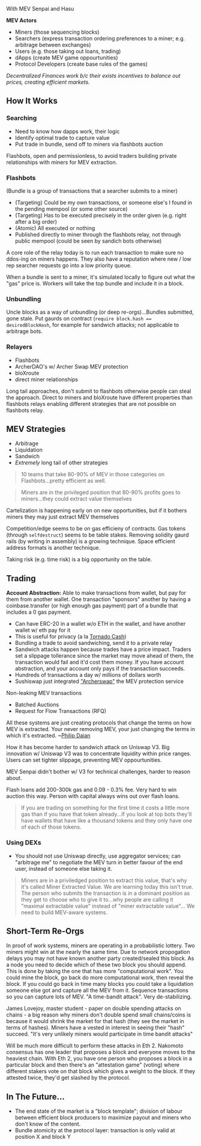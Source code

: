 ---
---

With MEV Senpai and Hasu

**MEV Actors**

- Miners (those sequencing blocks)
- Searchers (express transaction ordering preferences to a miner; e.g. arbitrage between exchanges)
- Users (e.g. those taking out loans, trading)
- dApps (create MEV game oppourtunities)
- Protocol Developers (create base rules of the games)

_Decentralized Finances work b/c their exists incentives to balance out prices, creating efficient markets._

## How It Works

### Searching

- Need to know how dapps work, their logic
- Identify optimal trade to capture value
- Put trade in bundle, send off to miners via flashbots auction

Flashbots, open and permissionless, to avoid traders building private relationships with miners for MEV extraction.

### Flashbots

(Bundle is a group of transactions that a searcher submits to a miner)

- (Targeting) Could be my own transactions, or someone else's I found in the pending mempool (or some other source)
- (Targeting) Has to be executed precisely in the order given (e.g. right after a big order)
- (Atomic) All executed or nothing
- Published directly to miner through the flashbots relay, not through public mempool (could be seen by sandich bots otherwise)

A core role of the relay today is to run each transaction to make sure no ddos-ing on miners happens. They also have a reputation where new / low rep searcher requests go into a low priority queue.

When a bundle is sent to a miner, it's simulated locally to figure out what the "gas" price is. Workers will take the top bundle and include it in a block.

### Unbundling

Uncle blocks as a way of unbundling (or deep re-orgs)...Bundles submitted, gone stale. Put gaurds on contract (`require block.hash == desiredBlockHash`, for example for sandwich attacks; not applicable to arbitrage bots.

### Relayers

- Flashbots
- ArcherDAO's w/ Archer Swap MEV protection
- bloXroute
- direct miner relationships

Long tail approaches, don't submit to flashbots otherwise people can steal the approach. Direct to miners and bloXroute have different properties than flashbots relays enabling different strategies that are not possible on flashbots relay.

## MEV Strategies

- Arbitrage
- Liquidation
- Sandwich
- _Extremely_ long tail of other strategies

> 10 teams that take 80-90% of MEV in those categories on Flashbots...pretty efficient as well.

> Miners are in the privileged position that 80-90% profits goes to miners...they could extract value themselves

Cartelization is happening early on on new opportunities, but if it bothers miners they may just extract MEV themselves

Competition/edge seems to be on gas efficieny of contracts. Gas tokens (through `selfdestruct`) seems to be table stakes. Removing solidity gaurd rails (by writing in assembly) is a growing technique. Space efficient address formats is another technique.

Taking risk (e.g. time risk) is a big opportunity on the table.

## Trading

**Account Abstraction:** Able to make transactions from wallet, but pay for them from another wallet. One transaction "sponsors" another by having a coinbase.transfer (or high enough gas payment) part of a bundle that includes a 0 gas payment.

- Can have ERC-20 in a wallet w/o ETH in the wallet, and have another wallet w/ eth pay for it
- This is useful for privacy (a la [Tornado Cash](https://tornado.cash/))
- Bundling a trade to avoid sandwiching, send it to a private relay
- Sandwich attacks happen because trades have a price impact. Traders set a slippage tollerance since the market may move ahead of them, the transaction would fail and it'd cost them money. If you have account abstraction, and your account only pays if the transaction succeeds.
- Hundreds of transactions a day w/ millions of dollars worth
- Sushiswap just integrated ["Archerswap"](https://archerdao.io/) the MEV protection service

Non-leaking MEV transactions

- Batched Auctions
- Request for Flow Transactions (RFQ)

All these systems are just creating protocols that change the terms on how MEV is extracted. Your never removing MEV, your just changing the terms in which it's extracted. ~[Philip Daian](https://twitter.com/phildaian?lang=en)

How it has become harder to sandwich attack on Uniswap V3. Big innovation w/ Uniswap V3 was to concentrate liquidity within price ranges. Users can set tighter slippage, preventing MEV oppourtunities.

MEV Senpai didn't bother w/ V3 for technical challenges, harder to reason about.

Flash loans add 200-300k gas and 0.09 - 0.3% fee. Very hard to win auction this way. Person with capital always wins out over flash loans.

> If you are trading on something for the first time it costs a little more gas than if you have that token already...If you look at top bots they'll have wallets that have like a thousand tokens and they only have one of each of those tokens.

### Using DEXs

- You should not use Uniswap directly, use aggregator services; can "arbitrage me" to negotiate the MEV turn in better favour of the end user, instead of someone else taking it.

> Miners are in a priviledged position to extract this value, that's why it's called Miner Extracted Value. We are learning today this isn't true. The person who submits the transaction is in a dominant position as they get to choose who to give it to...why people are calling it "maximal extractable value" instead of "miner extractable value"... We need to build MEV-aware systems.

## Short-Term Re-Orgs

In proof of work systems, miners are operating in a probabilistic lottery. Two miners might win at the nearly the same time. Due to network propogation delays you may not have known another party created/sealed this block. As a node you need to decide which of these two block you should append. This is done by taking the one that has more "computational work". You could mine the block, go back do more computational work, then reveal the block. If you could go back in time many blocks you could take a liquidation someone else got and capture all the MEV from it. Sequence transactions so you can capture lots of MEV. "A time-bandit attack". Very de-stabilizing.

James Lovejoy, master student - paper on double spending attacks on chains - a big reason why miners don't double spend small chains/coins is because it would shrink the market for that hash (they see the market in terms of hashes). Miners have a vested in interest in seeing their "hash" succeed. "It's very unlikely miners would participate in time bandit attacks"

Will be much more difficult to perform these attacks in Eth 2. Nakomoto consensus has one leader that proposes a block and everyone moves to the heaviest chain. With Eth 2, you have one person who proposes a block in a particular block and then there's an "attestation game" (voting) where different stakers vote on that block which gives a weight to the block. If they attested twice, they'd get slashed by the protocol.

## In The Future...

- The end state of the market is a "block template"; division of labour between efficient block producers to maximize payout and miners who don't know of the content.
- Bundle atomicity at the protocol layer: transaction is only valid at position X and block Y

